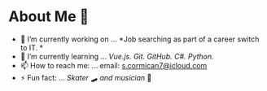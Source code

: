 # About Me 👋

- 🔭 I’m currently working on ... *Job searching as part of a career switch to IT. *
- 🌱 I’m currently learning ... *Vue.js. Git. GitHub. C#. Python.*
- 📫 How to reach me: ... email: s.cormican7@icloud.com
- ⚡ Fun fact: ... *Skater* 🛹 *and musician* 🎸

